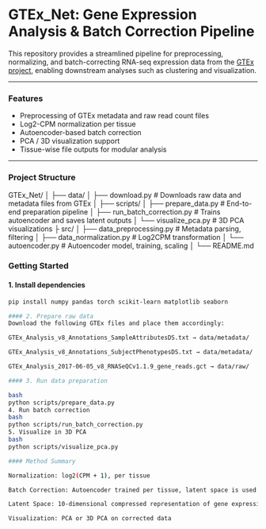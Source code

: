 # GTEx_Net: Gene Expression Analysis & Batch Correction Pipeline

This repository provides a streamlined pipeline for preprocessing, normalizing, and batch-correcting RNA-seq expression data from the [GTEx project](https://gtexportal.org/home/), enabling downstream analyses such as clustering and visualization.

---

### Features

- Preprocessing of GTEx metadata and raw read count files  
- Log2-CPM normalization per tissue  
- Autoencoder-based batch correction  
- PCA / 3D visualization support  
- Tissue-wise file outputs for modular analysis  

---

### Project Structure

GTEx_Net/
│
├── data/
│ ├── download.py # Downloads raw data and metadata files from GTEx
│
├── scripts/
│ ├── prepare_data.py # End-to-end preparation pipeline
│ ├── run_batch_correction.py # Trains autoencoder and saves latent outputs
│ └── visualize_pca.py # 3D PCA visualizations
├  src/
│   ├── data_preprocessing.py # Metadata parsing, filtering
│   ├── data_normalization.py # Log2CPM transformation
│   └── autoencoder.py # Autoencoder model, training, scaling
│
└── README.md

### Getting Started

#### 1. Install dependencies

```bash
pip install numpy pandas torch scikit-learn matplotlib seaborn

#### 2. Prepare raw data
Download the following GTEx files and place them accordingly:

GTEx_Analysis_v8_Annotations_SampleAttributesDS.txt → data/metadata/

GTEx_Analysis_v8_Annotations_SubjectPhenotypesDS.txt → data/metadata/

GTEx_Analysis_2017-06-05_v8_RNASeQCv1.1.9_gene_reads.gct → data/raw/

#### 3. Run data preparation

bash
python scripts/prepare_data.py
4. Run batch correction
bash
python scripts/run_batch_correction.py
5. Visualize in 3D PCA
bash
python scripts/visualize_pca.py

#### Method Summary

Normalization: log2(CPM + 1), per tissue

Batch Correction: Autoencoder trained per tissue, latent space is used as corrected expression

Latent Space: 10-dimensional compressed representation of gene expression

Visualization: PCA or 3D PCA on corrected data
